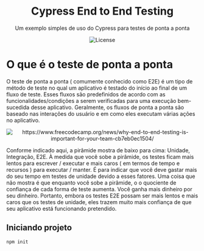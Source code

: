 <h1 align="center"> Cypress End to End Testing </h1>

<p align="center">
Um exemplo simples de uso do Cypress para testes de ponta a ponta
</p>

<p align="center">
  <img alt="License" src="https://img.shields.io/badge/License-MIT-green.svg">
</p>

# O que é o teste de ponta a ponta

O teste de ponta a ponta ( comumente conhecido como E2E) é um tipo de método de teste no qual um aplicativo é testado do início ao final de um fluxo de teste. Esses fluxos são predefinidos de acordo com as funcionalidades/condições a serem verificadas para uma execução bem-sucedida desse aplicativo. Geralmente, os fluxos de ponta a ponta são baseado nas interações do usuário e em como eles executam várias ações no aplicativo. 



<p align="center">
  <img alt="https://www.freecodecamp.org/news/why-end-to-end-testing-is-important-for-your-team-cb7eb0ec1504/" src="https://github.com/rxaviersantos/cypress-end-to-end-test/assets/85380530/577dc23f-616b-4337-948e-642b48f73bb5">
</p>

Conforme indicado aqui, a pirâmide mostra de baixo para cima: Unidade, Integração, E2E. À medida que você sobe a pirâmide, os testes ficam mais lentos para escrever / executar e mais caros ( em termos de tempo e recursos ) para executar / manter. É para indicar que você deve gastar mais do seu tempo em testes de unidade devido a esses fatores. Uma coisa que não mostra é que enquanto você sobe a pirâmide, o o quociente de confiança de cada forma de teste aumenta. Você ganha mais dinheiro por seu dinheiro. Portanto, embora os testes E2E possam ser mais lentos e mais caros que os testes de unidade, eles trazem muito mais confiança de que seu aplicativo está funcionando pretendido.

## Iniciando projeto 

```bash 
npm init
```
